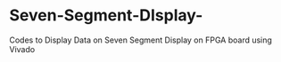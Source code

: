 # Seven-Segment-DIsplay-
Codes to Display Data on Seven Segment Display  on FPGA board using Vivado
